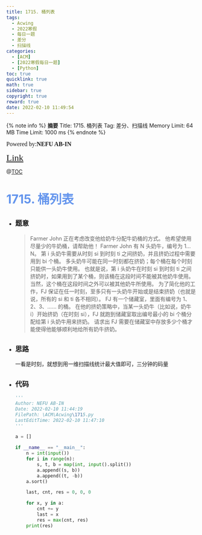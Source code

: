 ```yaml
---
title: 1715. 桶列表
tags:
  - Acwing
  - 2022寒假
  - 每日一题
  - 差分
  - 扫描线
categories:
  - [ACM]
  - [2022寒假每日一题]
  - [Python]
toc: true
quicklink: true
math: true
sidebar: true
copyright: true
reward: true
date: 2022-02-10 11:49:54
---
```



{% note info %}
**摘要**
Title: 1715. 桶列表
Tag: 差分、扫描线
Memory Limit: 64 MB
Time Limit: 1000 ms
{% endnote %}
<!-- more -->

<font size=3 face=楷体>Powered by:**NEFU AB-IN**</font>

<font color=#FFA500 size=5 face=楷体>[Link](https://www.acwing.com/problem/content/1717/)</font>

@[TOC](文章目录)

# <font color=#6495ED size=6>1715. 桶列表</font>

* ## <font size=4 face=粗体>题意</font>

  >Farmer John 正在考虑改变他给奶牛分配牛奶桶的方式。
  >他希望使用尽量少的牛奶桶，请帮助他！
  >Farmer John 有 N 头奶牛，编号为 1…N。
  >第 i 头奶牛需要从时刻 si 到时刻 ti 之间挤奶，并且挤奶过程中需要用到 bi 个桶。
  >多头奶牛可能在同一时刻都在挤奶；每个桶在每个时刻只能供一头奶牛使用。
  >也就是说，第 i 头奶牛在时刻 si 到时刻 ti 之间挤奶时，如果用到了某个桶，则该桶在这段时间不能被其他奶牛使用。
  >当然，这个桶在这段时间之外可以被其他奶牛所使用。
  >为了简化他的工作，FJ 保证在任一时刻，至多只有一头奶牛开始或是结束挤奶（也就是说，所有的 si 和 ti 各不相同）。
  >FJ 有一个储藏室，里面有编号为 1、2、3、…… 的桶。
  >在他的挤奶策略中，当某一头奶牛（比如说，奶牛 i）开始挤奶（在时刻 si），FJ 就跑到储藏室取出编号最小的 bi 个桶分配给第 i 头奶牛用来挤奶。
  >请求出 FJ 需要在储藏室中存放多少个桶才能使得他能够顺利地给所有奶牛挤奶。

* ## <font size=4 face=粗体>思路</font>

  一看是时刻，就想到用一维扫描线统计最大值即可，三分钟的码量

* ## <font size=4 face=粗体>代码</font>

  ```python
  '''
  Author: NEFU AB-IN
  Date: 2022-02-10 11:44:19
  FilePath: \ACM\Acwing\1715.py
  LastEditTime: 2022-02-10 11:47:10
  '''

  a = []

  if __name__ == "__main__":
      n = int(input())
      for i in range(n):
          s, t, b = map(int, input().split())
          a.append((s, b))
          a.append((t, -b))
      a.sort()

      last, cnt, res = 0, 0, 0

      for x, y in a:
          cnt += y
          last = x
          res = max(cnt, res)
      print(res)

  ```